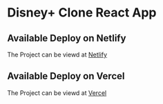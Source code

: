 # Disney+ Clone React App


## Available Deploy on Netlify

The Project can be viewd at [Netlify](https://disney-plus-react.netlify.app/)

## Available Deploy on Vercel

The Project can be viewd at [Vercel](https://disney-plus-clone-gilt.vercel.app/)
